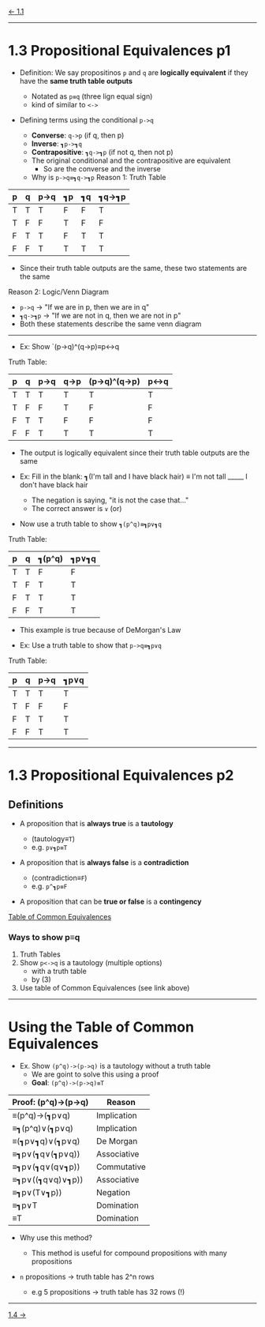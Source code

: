[\<- 1.1](1.1.md)

---

# 1.3 Propositional Equivalences p1

- Definition: We say propositinos `p` and `q` are **logically equivalent** if they have the **same truth table outputs**
	- Notated as `p≡q` (three lign equal sign)
	- kind of similar to `<->`

- Defining terms using the conditional `p->q`
	- **Converse**: `q->p` (if q, then p)
	- **Inverse**: `┓p->┓q`
	- **Contrapositive**: `┓q->┓p` (if not q, then not p)
	- The original conditional and the contrapositive are equivalent
		- So are the converse and the inverse
	- Why is `p->q≡┓q->┓p`
Reason 1: Truth Table

|p|q|p->q|┓p|┓q|┓q->┓p|
|-|-|----|--|--|------|
|T|T|T   |F |F |T
|T|F|F   |T |F |F
|F|T|T   |F |T |T
|F|F|T   |T |T |T

- Since their truth table outputs are the same, these two statements are the same

Reason 2: Logic/Venn Diagram

- `p->q` -> "If we are in p, then we are in q"
- `┓q->┓p` -> "If we are not in q, then we are not in p"
- Both these statements describe the same venn diagram

---

- Ex: Show `(p->q)^(q->p)≡p<->q

Truth Table:

|p|q|p->q|q->p|(p->q)^(q->p)|p<->q|
|-|-|----|----|-------------|-----|
|T|T|T   |T   |T            |T    |
|T|F|F   |T   |F            |F    |
|F|T|T   |F   |F            |F    |
|F|F|T   |T   |T            |T    |

- The output is logically equivalent since their truth table outputs are the same

- Ex: Fill in the blank:  ┓(I'm tall and I have black hair) ≡ I'm not tall _____ I don't have black hair
	- The negation is saying, "it is not the case that..."
	- The correct answer is `∨` (or)
	
- Now use a truth table to show `┓(p^q)≡┓p∨┓q`

Truth Table:

|p|q|┓(p^q)|┓p∨┓q|
|-|-|------|-----|
|T|T|F     |F    |
|T|F|T     |T    |
|F|T|T     |T    |
|F|F|T     |T    |

- This example is true because of DeMorgan's Law

- Ex: Use a truth table to show that `p->q≡┓p∨q`

Truth Table:

|p|q|p->q|┓p∨q|
|-|-|----|----|
|T|T|T   |T   |
|T|F|F   |F   |
|F|T|T   |T   |
|F|F|T   |T   |

---

# 1.3 Propositional Equivalences p2

## Definitions
- A proposition that is **always true** is a **tautology**
	- (tautology≡`T`)
	- e.g. `p∨┓p≡T`

- A proposition that is **always false** is a **contradiction**
	- (contradiction≡`F`)
	- e.g. `p^┓p≡F`

- A proposition that can be **true or false** is a **contingency**

[Table of Common Equivalences](1.3.pdf)

### Ways to show p≡q

1. Truth Tables
2. Show `p<->q` is a tautology (multiple options)
	- with a truth table
	- by (3)
3. Use table of Common Equivalences (see link above)

---

# Using the Table of Common Equivalences

- Ex. Show `(p^q)->(p->q)` is a tautology without a truth table
	- We are goint to solve this using a proof
	- **Goal**: `(p^q)->(p->q)≡T`

|Proof: (p^q)->(p->q)|Reason|
|--------------------|------|
|≡(p^q)->(┓p∨q)      |Implication|
|≡┓(p^q)∨(┓p∨q)      |Implication|
|≡(┓p∨┓q)∨(┓p∨q)     |De Morgan|
|≡┓p∨(┓q∨(┓p∨q))     |Associative|
|≡┓p∨(┓q∨(q∨┓p))     |Commutative|
|≡┓p∨((┓q∨q)∨┓p))    |Associative|
|≡┓p∨(T∨┓p))         |Negation|
|≡┓p∨T               |Domination|
|≡T                  |Domination|

- Why use this method?
	- This method is useful for compound propositions with many propositions

- `n` propositions -> truth table has 2^n rows
	- e.g 5 propositions -> truth table has 32 rows (!)

---

[1.4 ->](1.4.md)
